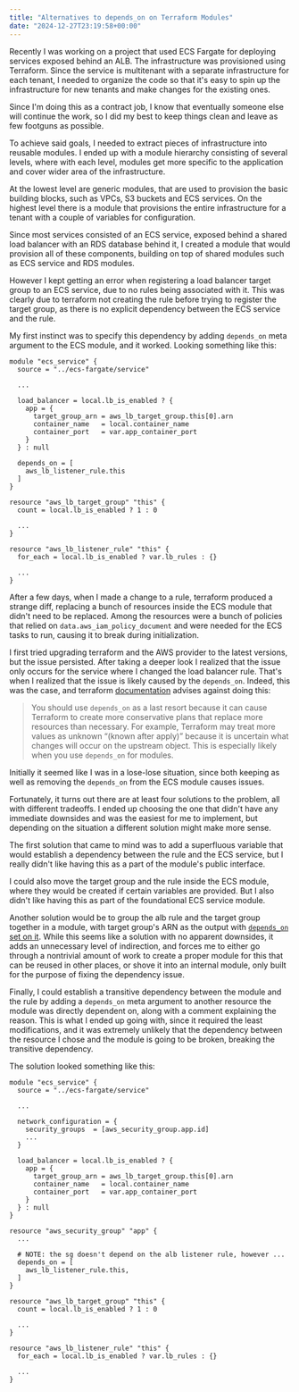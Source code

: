 ```yaml
---
title: "Alternatives to depends_on on Terraform Modules"
date: "2024-12-27T23:19:58+00:00"
---
```


Recently I was working on a project that used ECS Fargate for deploying services
exposed behind an ALB. The infrastructure was provisioned using Terraform. Since
the service is multitenant with a separate infrastructure for each tenant, I needed
to organize the code so that it's easy to spin up the infrastructure for new tenants
and make changes for the existing ones.

Since I'm doing this as a contract job, I know that eventually someone else will
continue the work, so I did my best to keep things clean and leave as few footguns
as possible.

To achieve said goals, I needed to extract pieces of infrastructure into reusable
modules. I ended up with a module hierarchy consisting of several levels, where
with each level, modules get more specific to the application and cover wider area
of the infrastructure.

At the lowest level are generic modules, that are used to provision the basic building
blocks, such as VPCs, S3 buckets and ECS services. On the highest level there is
a module that provisions the entire infrastructure for a tenant with a couple of
variables for configuration.

Since most services consisted of an ECS service, exposed behind a shared load
balancer with an RDS database behind it, I created a module that would provision
all of these components, building on top of shared modules such as ECS service
and RDS modules.

However I kept getting an error when registering a load balancer target group to
an ECS service, due to no rules being associated with it. This was clearly due to
terraform not creating the rule before trying to register the target group, as
there is no explicit dependency between the ECS service and the rule.

My first instinct was to specify this dependency by adding `depends_on` meta argument
to the ECS module, and it worked. Looking something like this:

```hcl
module "ecs_service" {
  source = "../ecs-fargate/service"

  ...

  load_balancer = local.lb_is_enabled ? {
    app = {
      target_group_arn = aws_lb_target_group.this[0].arn
      container_name   = local.container_name
      container_port   = var.app_container_port
    }
  } : null

  depends_on = [
    aws_lb_listener_rule.this
  ]
}

resource "aws_lb_target_group" "this" {
  count = local.lb_is_enabled ? 1 : 0

  ...
}

resource "aws_lb_listener_rule" "this" {
  for_each = local.lb_is_enabled ? var.lb_rules : {}

  ...
}
```

After a few days, when I made a change to a rule, terraform produced a strange diff,
replacing a bunch of resources inside the ECS module that didn't need to be replaced.
Among the resources were a bunch of policies that relied on `data.aws_iam_policy_document`
and were needed for the ECS tasks to run, causing it to break during initialization.

I first tried upgrading terraform and the AWS provider to the latest versions, but
the issue persisted. After taking a deeper look I realized that the issue only occurs
for the service where I changed the load balancer rule. That's when I realized that
the issue is likely caused by the `depends_on`. Indeed, this was the case, and terraform [documentation](https://developer.hashicorp.com/terraform/language/meta-arguments/depends_on#processing-and-planning-consequences)
advises against doing this:

> You should use `depends_on` as a last resort because it can cause Terraform to create
> more conservative plans that replace more resources than necessary. For example,
> Terraform may treat more values as unknown “(known after apply)” because it is
> uncertain what changes will occur on the upstream object. This is especially
> likely when you use `depends_on` for modules.

Initially it seemed like I was in a lose-lose situation, since both keeping as
well as removing the `depends_on` from the ECS module causes issues.

Fortunately, it turns out there are at least four solutions to the problem, all with
different tradeoffs. I ended up choosing the one that didn't have any immediate
downsides and was the easiest for me to implement, but depending on the situation
a different solution might make more sense.

The first solution that came to mind was to add a superfluous variable that would
establish a dependency between the rule and the ECS service, but I really didn't
like having this as a part of the module's public interface.

I could also move the target group and the rule inside the ECS module, where
they would be created if certain variables are provided. But I also didn't like
having this as part of the foundational ECS service module.

Another solution would be to group the alb rule and the target group together in
a module, with target group's ARN as the output with [`depends_on` set on it](https://developer.hashicorp.com/terraform/language/values/outputs#depends_on-explicit-output-dependencies).
While this seems like a solution with no apparent downsides, it adds an unnecessary
level of indirection, and forces me to either go through a nontrivial amount of
work to create a proper module for this that can be reused in other places, or
shove it into an internal module, only built for the purpose of fixing the dependency
issue.

Finally, I could establish a transitive dependency between the module and the rule
by adding a `depends_on` meta argument to another resource the module was directly
dependent on, along with a comment explaining the reason. This is what I ended up
going with, since it required the least modifications, and it was extremely unlikely
that the dependency between the resource I chose and the module is going to be broken,
breaking the transitive dependency.

The solution looked something like this:

```hcl
module "ecs_service" {
  source = "../ecs-fargate/service"

  ...

  network_configuration = {
    security_groups  = [aws_security_group.app.id]
    ...
  }

  load_balancer = local.lb_is_enabled ? {
    app = {
      target_group_arn = aws_lb_target_group.this[0].arn
      container_name   = local.container_name
      container_port   = var.app_container_port
    }
  } : null
}

resource "aws_security_group" "app" {
  ...

  # NOTE: the sg doesn't depend on the alb listener rule, however ...
  depends_on = [
    aws_lb_listener_rule.this,
  ]
}

resource "aws_lb_target_group" "this" {
  count = local.lb_is_enabled ? 1 : 0

  ...
}

resource "aws_lb_listener_rule" "this" {
  for_each = local.lb_is_enabled ? var.lb_rules : {}

  ...
}
```
